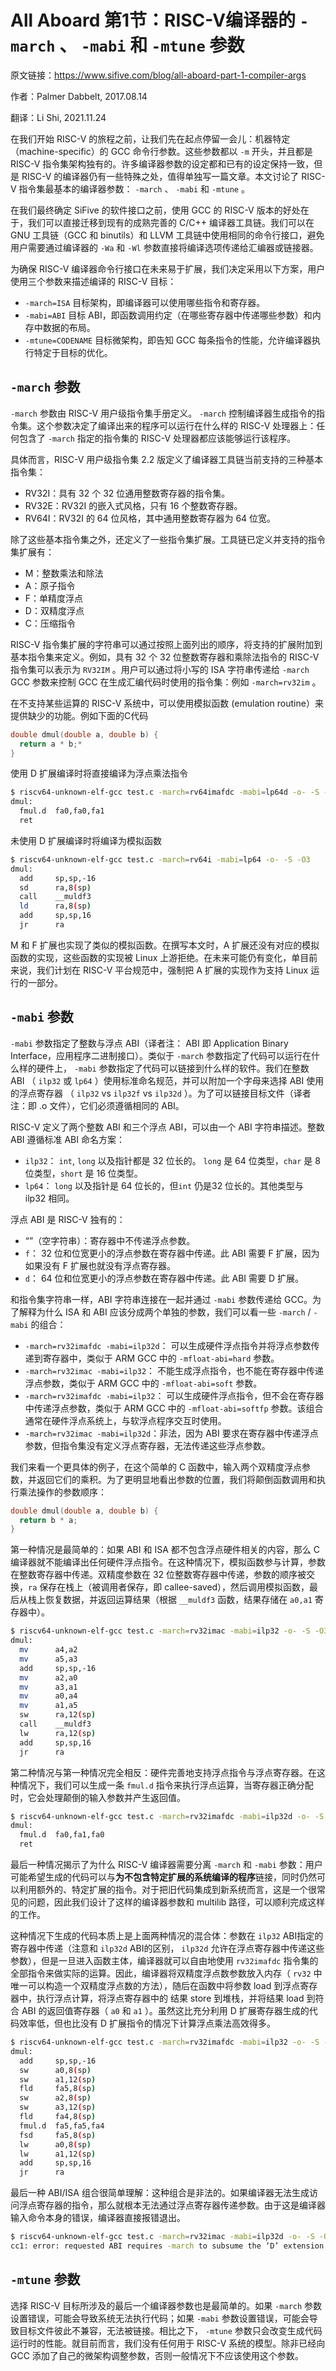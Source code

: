 # All Aboard 第1节：RISC-V编译器的 `-march` 、 `-mabi` 和 `-mtune` 参数

原文链接：https://www.sifive.com/blog/all-aboard-part-1-compiler-args

作者：Palmer Dabbelt, 2017.08.14

翻译：Li Shi, 2021.11.24

在我们开始 RISC-V 的旅程之前，让我们先在起点停留一会儿：机器特定（machine-specific）的 GCC 命令行参数。这些参数都以 `-m` 开头，并且都是 RISC-V 指令集架构独有的。许多编译器参数的设定都和已有的设定保持一致，但是 RISC-V 的编译器仍有一些特殊之处，值得单独写一篇文章。本文讨论了 RISC-V 指令集最基本的编译器参数： `-march` 、 `-mabi` 和 `-mtune` 。

在我们最终确定 SiFive 的软件接口之前，使用 GCC 的 RISC-V 版本的好处在于，我们可以直接迁移到现有的成熟完善的 C/C++ 编译器工具链。我们可以在 GNU 工具链（GCC 和 binutils）和 LLVM 工具链中使用相同的命令行接口，避免用户需要通过编译器的 `-Wa` 和 `-Wl` 参数直接将编译选项传递给汇编器或链接器。

为确保 RISC-V 编译器命令行接口在未来易于扩展，我们决定采用以下方案，用户使用三个参数来描述编译的 RISC-V 目标：
* `-march=ISA` 目标架构，即编译器可以使用哪些指令和寄存器。
* `-mabi=ABI` 目标 ABI，即函数调用约定（在哪些寄存器中传递哪些参数）和内存中数据的布局。
* `-mtune=CODENAME` 目标微架构，即告知 GCC 每条指令的性能，允许编译器执行特定于目标的优化。

## `-march` 参数
`-march` 参数由 RISC-V 用户级指令集手册定义。 `-march` 控制编译器生成指令的指令集。这个参数决定了编译出来的程序可以运行在什么样的 RISC-V 处理器上：任何包含了 `-march` 指定的指令集的 RISC-V 处理器都应该能够运行该程序。

具体而言，RISC-V 用户级指令集 2.2 版定义了编译器工具链当前支持的三种基本指令集：
* RV32I：具有 32 个 32 位通用整数寄存器的指令集。
* RV32E：RV32I 的嵌入式风格，只有 16 个整数寄存器。
* RV64I：RV32I 的 64 位风格，其中通用整数寄存器为 64 位宽。
 
除了这些基本指令集之外，还定义了一些指令集扩展。工具链已定义并支持的指令集扩展有：
* M：整数乘法和除法
* A：原子指令
* F：单精度浮点
* D：双精度浮点
* C：压缩指令

RISC-V 指令集扩展的字符串可以通过按照上面列出的顺序，将支持的扩展附加到基本指令集来定义。例如，具有 32 个 32 位整数寄存器和乘除法指令的 RISC-V 指令集可以表示为 `RV32IM` 。用户可以通过将小写的 ISA 字符串传递给 `-march` GCC 参数来控制 GCC 在生成汇编代码时使用的指令集：例如 `-march=rv32im` 。

在不支持某些运算的 RISC-V 系统中，可以使用模拟函数 (emulation routine）来提供缺少的功能。例如下面的C代码
```c
double dmul(double a, double b) {
  return a * b;*
}
```

使用 D 扩展编译时将直接编译为浮点乘法指令
```bash
$ riscv64-unknown-elf-gcc test.c -march=rv64imafdc -mabi=lp64d -o- -S -O3
dmul:
  fmul.d  fa0,fa0,fa1
  ret
```

未使用 D 扩展编译时将编译为模拟函数
```bash
$ riscv64-unknown-elf-gcc test.c -march=rv64i -mabi=lp64 -o- -S -O3
dmul:
  add     sp,sp,-16
  sd      ra,8(sp)
  call    __muldf3
  ld      ra,8(sp)
  add     sp,sp,16
  jr      ra
```

M 和 F 扩展也实现了类似的模拟函数。在撰写本文时，A 扩展还没有对应的模拟函数的实现，这些函数的实现被 Linux 上游拒绝。在未来可能仍有变化，单目前来说，我们计划在 RISC-V 平台规范中，强制把 A 扩展的实现作为支持 Linux 运行的一部分。

## `-mabi` 参数
`-mabi` 参数指定了整数与浮点 ABI（译者注： ABI 即 Application Binary Interface，应用程序二进制接口）。类似于 `-march` 参数指定了代码可以运行在什么样的硬件上， `-mabi` 参数指定了代码可以链接到什么样的软件。我们在整数 ABI （ `ilp32` 或 `lp64` ）使用标准命名规范，并可以附加一个字母来选择 ABI 使用的浮点寄存器 （ `ilp32` vs `ilp32f` vs `ilp32d` ）。为了可以链接目标文件（译者注：即 .o 文件），它们必须遵循相同的 ABI。

RISC-V 定义了两个整数 ABI 和三个浮点 ABI，可以由一个 ABI 字符串描述。整数 ABI 遵循标准 ABI 命名方案：
* `ilp32`： `int`, `long` 以及指针都是 32 位长的。 `long` 是 64 位类型，`char` 是 8位类型，`short` 是 16 位类型。
* `lp64`： `long` 以及指针是 64 位长的，但`int` 仍是32 位长的。其他类型与 ilp32 相同。

浮点 ABI 是 RISC-V 独有的：
* “”（空字符串）：寄存器中不传递浮点参数。
* `f`： 32 位和位宽更小的浮点参数在寄存器中传递。此 ABI 需要 F 扩展，因为如果没有 F 扩展也就没有浮点寄存器。
* `d`： 64 位和位宽更小的浮点参数在寄存器中传递。此 ABI 需要 D 扩展。

和指令集字符串一样，ABI 字符串连接在一起并通过 `-mabi` 参数传递给 GCC。为了解释为什么 ISA 和 ABI 应该分成两个单独的参数，我们可以看一些 `-march` / `-mabi` 的组合：
* `-march=rv32imafdc -mabi=ilp32d`： 可以生成硬件浮点指令并将浮点参数传递到寄存器中，类似于 ARM GCC 中的 `-mfloat-abi=hard` 参数。
* `-march=rv32imac -mabi=ilp32`： 不能生成浮点指令，也不能在寄存器中传递浮点参数，类似于 ARM GCC 中的 `-mfloat-abi=soft` 参数。
* `-march=rv32imafdc -mabi=ilp32`： 可以生成硬件浮点指令，但不会在寄存器中传递浮点参数，类似于 ARM GCC 中的 `-mfloat-abi=softfp` 参数。该组合通常在硬件浮点系统上，与软浮点程序交互时使用。
* `-march=rv32imac -mabi=ilp32d`：非法，因为 ABI 要求在寄存器中传递浮点参数，但指令集没有定义浮点寄存器，无法传递这些浮点参数。

我们来看一个更具体的例子，在这个简单的 C 函数中，输入两个双精度浮点参数，并返回它们的乘积。为了更明显地看出参数的位置，我们将颠倒函数调用和执行乘法操作的参数顺序：
```c
double dmul(double a, double b) {
  return b * a;
}
```

第一种情况是最简单的：如果 ABI 和 ISA 都不包含浮点硬件相关的内容，那么 C 编译器就不能编译出任何硬件浮点指令。在这种情况下，模拟函数参与计算，参数在整数寄存器中传递。双精度参数在 32 位整数寄存器中传递，参数的顺序被交换，`ra` 保存在栈上（被调用者保存，即 callee-saved），然后调用模拟函数，最后从栈上恢复数据，并返回运算结果（根据 `__muldf3` 函数，结果存储在 `a0,a1` 寄存器中）。
```bash
$ riscv64-unknown-elf-gcc test.c -march=rv32imac -mabi=ilp32 -o- -S -O3
dmul:
  mv      a4,a2
  mv      a5,a3
  add     sp,sp,-16
  mv      a2,a0
  mv      a3,a1
  mv      a0,a4
  mv      a1,a5
  sw      ra,12(sp)
  call    __muldf3
  lw      ra,12(sp)
  add     sp,sp,16
  jr      ra
```

第二种情况与第一种情况完全相反：硬件完善地支持浮点指令与浮点寄存器。在这种情况下，我们可以生成一条 `fmul.d` 指令来执行浮点运算，当寄存器正确分配时，它会处理颠倒的输入参数并产生返回值。
```bash
$ riscv64-unknown-elf-gcc test.c -march=rv32imafdc -mabi=ilp32d -o- -S -O3
dmul:
  fmul.d  fa0,fa1,fa0
  ret
```

最后一种情况揭示了为什么 RISC-V 编译器需要分离 `-march` 和  `-mabi` 参数：用户可能希望生成的代码可以与**为不包含特定扩展的系统编译的程序**链接，同时仍然可以利用额外的、特定扩展的指令。对于把旧代码集成到新系统而言，这是一个很常见的问题，因此我们设计了这样的编译器参数和 multilib 路径，可以顺利完成这样的工作。

这种情况下生成的代码本质上是上面两种情况的混合体：参数在 `ilp32` ABI指定的寄存器中传递（注意和 `ilp32d` ABI的区别， `ilp32d` 允许在浮点寄存器中传递这些参数），但是一旦进入函数主体，编译器就可以自由地使用 `rv32imafdc` 指令集的全部指令来做实际的运算。因此，编译器将双精度浮点数参数放入内存（ `rv32` 中唯一可以构造一个双精度浮点数的方法），随后在函数中将参数 load 到浮点寄存器中，执行浮点计算，将浮点寄存器中的 结果 store 到堆栈，并将结果 load 到符合 ABI 的返回值寄存器（ `a0` 和 `a1` ）。虽然这比充分利用 D 扩展寄存器生成的代码效率低，但也比没有 D 扩展指令的情况下计算浮点乘法高效得多。
```bash
$ riscv64-unknown-elf-gcc test.c -march=rv32imafdc -mabi=ilp32 -o- -S -O3
dmul:
  add     sp,sp,-16
  sw      a0,8(sp)
  sw      a1,12(sp)
  fld     fa5,8(sp)
  sw      a2,8(sp)
  sw      a3,12(sp)
  fld     fa4,8(sp)
  fmul.d  fa5,fa5,fa4
  fsd     fa5,8(sp)
  lw      a0,8(sp)
  lw      a1,12(sp)
  add     sp,sp,16
  jr      ra
```

最后一种 ABI/ISA 组合很简单理解：这种组合是非法的。如果编译器无法生成访问浮点寄存器的指令，那么就根本无法通过浮点寄存器传递参数。由于这是编译器输入命令本身的错误，编译器直接报错退出。
```bash
$ riscv64-unknown-elf-gcc test.c -march=rv32imac -mabi=ilp32d -o- -S -O3
cc1: error: requested ABI requires -march to subsume the ‘D’ extension
```

## `-mtune` 参数
选择 RISC-V 目标所涉及的最后一个编译器参数也是最简单的。如果 `-march` 参数设置错误，可能会导致系统无法执行代码；如果 `-mabi` 参数设置错误，可能会导致目标文件彼此不兼容，无法被链接。相比之下， `-mtune` 参数只会改变生成代码运行时的性能。就目前而言，我们没有任何用于 RISC-V 系统的模型。除非已经向 GCC 添加了自己的微架构调整参数，否则一般情况下不应该使用这个参数。
